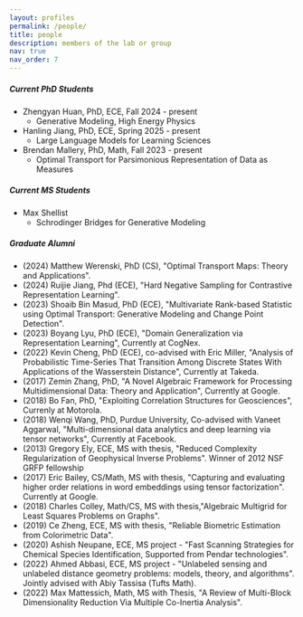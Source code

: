 ```yaml
---
layout: profiles
permalink: /people/
title: people
description: members of the lab or group
nav: true
nav_order: 7
---
```

##### Current PhD Students
- Zhengyan Huan, PhD, ECE, Fall 2024 - present
  - Generative Modeling, High Energy Physics
- Hanling Jiang, PhD, ECE, Spring 2025 - present
  - Large Language Models for Learning Sciences
- Brendan Mallery, PhD, Math, Fall 2023 - present
  - Optimal Transport for Parsimonious Representation of Data as Measures

##### Current MS Students
- Max Shellist 
  - Schrodinger Bridges for Generative Modeling 

##### Graduate Alumni
- (2024) Matthew Werenski, PhD (CS), "Optimal Transport Maps: Theory and Applications". 
- (2024) Ruijie Jiang, Phd (ECE), "Hard Negative Sampling for Contrastive Representation Learning".
- (2023) Shoaib Bin Masud, PhD (ECE), "Multivariate Rank-based Statistic using Optimal Transport: Generative Modeling and Change Point Detection".
- (2023) Boyang Lyu, PhD (ECE), "Domain Generalization via Representation Learning", Currently at CogNex. 
- (2022) Kevin Cheng, PhD (ECE), co-advised with Eric Miller, "Analysis of Probabilistic Time-Series That Transition Among Discrete States With Applications of the Wasserstein Distance", Currently at Takeda.
- (2017) Zemin Zhang, PhD, "A Novel Algebraic Framework for Processing Multidimensional Data: Theory and Application", Currently at Google.
- (2018) Bo Fan, PhD, "Exploiting Correlation Structures for Geosciences", Currenly at Motorola.
- (2018) Wenqi Wang, PhD, Purdue University, Co-advised with Vaneet Aggarwal, "Multi-dimensional data analytics and deep learning via tensor networks", Currently at Facebook.
- (2013) Gregory Ely, ECE, MS with thesis, "Reduced Complexity Regularization of Geophysical Inverse Problems". Winner of 2012 NSF GRFP fellowship
- (2017) Eric Bailey, CS/Math, MS with thesis, "Capturing and evaluating higher order relations in word embeddings using tensor factorization". Currently at Google.
- (2018) Charles Colley, Math/CS, MS with thesis,"Algebraic Multigrid for Least Squares Problems on Graphs".  
- (2019) Ce Zheng, ECE, MS with thesis, "Reliable Biometric Estimation from Colorimetric Data".
- (2020) Ashish Neupane, ECE, MS project - "Fast Scanning Strategies for Chemical Species Identification, Supported from Pendar technologies".
- (2022) Ahmed Abbasi, ECE, MS project - "Unlabeled sensing and unlabeled distance geometry problems: models, theory, and algorithms". Jointly advised with Abiy Tassisa (Tufts Math). 
- (2022) Max Mattessich, Math, MS with Thesis, "A Review of Multi-Block Dimensionality Reduction Via Multiple Co-Inertia Analysis".